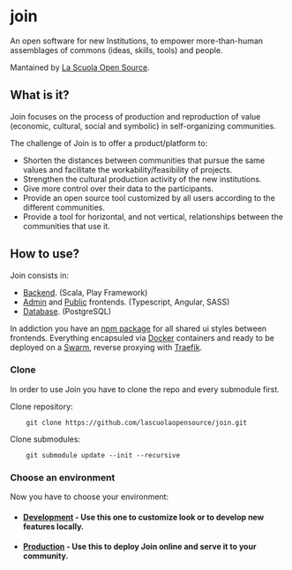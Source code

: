# join

An open software for new Institutions, to empower more-than-human 
assemblages of commons (ideas, skills, tools) and people.

Mantained by [La Scuola Open Source](lascuolaopensource.xyz).

## What is it? 

Join focuses on the process of production and reproduction of value (economic, cultural, social and symbolic) in self-organizing communities. 

The challenge of Join is to offer a product/platform to:
- Shorten the distances between communities that pursue the same values and facilitate the workability/feasibility of projects.
- Strengthen the cultural production activity of the new institutions.
- Give more control over their data to the participants.
- Provide an open source tool customized by all users according to the different communities.
- Provide a tool for horizontal, and not vertical, relationships between the communities that use it.


## How to use?

Join consists in:

- [Backend](https://github.com/lascuolaopensource/join-backend/tree/master). (Scala, Play Framework)
- [Admin](https://github.com/lascuolaopensource/join-frontend/tree/master) and [Public](https://github.com/lascuolaopensource/join-frontend/tree/master) frontends. (Typescript, Angular, SASS)
- [Database](https://hub.docker.com/_/postgres). (PostgreSQL)

In addiction you have an [npm package](https://github.com/lascuolaopensource/join-ui-shared.git) for all shared ui styles between frontends.
Everything encapsuled via [Docker](docker.com) containers and ready to be deployed on a [Swarm](https://docs.docker.com/engine/swarm/), reverse proxying with [Traefik](https://containo.us/traefik/).

### Clone

In order to use Join you have to clone the repo and every submodule first.

Clone repository:

        git clone https://github.com/lascuolaopensource/join.git
  
Clone submodules:

        git submodule update --init --recursive

### Choose an environment

Now you have to choose your environment:

- #### [Development](https://github.com/lascuolaopensource/join/tree/master/dev) - Use this one to customize look or to develop new features locally.
- #### [Production](https://github.com/lascuolaopensource/join/tree/master/prod) - Use this to deploy Join online and serve it to your community.
